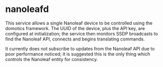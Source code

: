 # nanoleafd

This service allows a single Nanoleaf device to be controlled using the domotics framework. The UUID of the device, plus the API key, are configured at initialization; the service then monitors SSDP broadcasts to find the Nanoleaf API, connects and begins translating commands.

It currently does not subscribe to updates from the Nanoleaf API due to poor performance noticed; it is suggested this is the only thing which controls the Nanoleaf entity for consistency.
